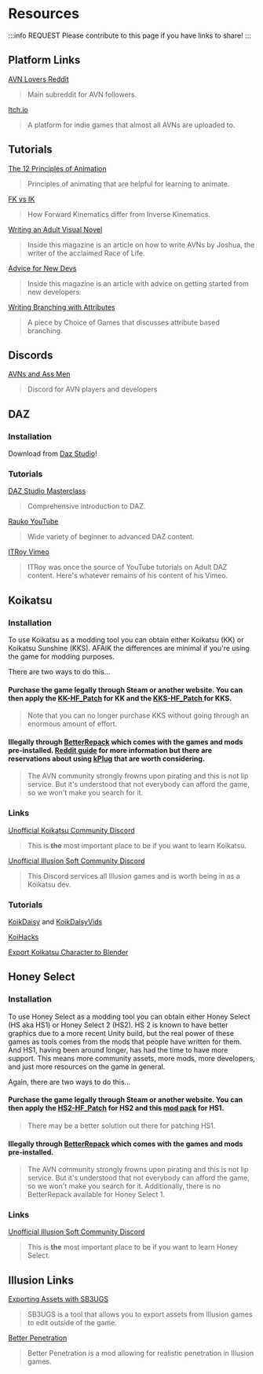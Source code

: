 # Resources

:::info REQUEST
Please contribute to this page if you have links to share!
:::

## Platform Links

[AVN Lovers Reddit](https://www.reddit.com/r/AVN_Lovers/)

> Main subreddit for AVN followers.

[Itch.io](https://itch.io/)

> A platform for indie games that almost all AVNs are uploaded to.

## Tutorials

[The 12 Principles of Animation](https://www.youtube.com/watch?v=uDqjIdI4bF4)

> Principles of animating that are helpful for learning to animate.

[FK vs IK](https://www.youtube.com/watch?v=c1iv0dbtMJ4)

> How Forward Kinematics differ from Inverse Kinematics.

[Writing an Adult Visual Novel](https://firebasestorage.googleapis.com/v0/b/avn-web.appspot.com/o/magazines%2F2-1.pdf?alt=media&token=95a694fc-a83c-478c-9b7f-5b419fd0c10e)

> Inside this magazine is an article on how to write AVNs by Joshua, the writer of the acclaimed Race of Life.

[Advice for New Devs](https://firebasestorage.googleapis.com/v0/b/avn-web.appspot.com/o/magazines%2F2-8.pdf?alt=media&token=4d6b2bb8-2ba2-4f83-b948-f4c6b6fb7874)

> Inside this magazine is an article with advice on getting started from new developers.

[Writing Branching with Attributes](https://www.choiceofgames.com/2011/07/by-the-numbers-how-to-write-a-long-interactive-novel-that-doesnt-suck/)

> A piece by Choice of Games that discusses attribute based branching.

## Discords

[AVNs and Ass Men](https://discord.gg/kz4wKwBFZh)

> Discord for AVN players and developers

## DAZ

### Installation

Download from [Daz Studio](https://www.daz3d.com/technology/)!

### Tutorials

[DAZ Studio Masterclass](https://www.youtube.com/watch?v=2LdP45nj0bU&list=PLF3LSR7D48McoluBcyLSU3RP0_1eNqUUU)

> Comprehensive introduction to DAZ.

[Rauko YouTube](https://www.youtube.com/@RaukoDaz3D/playlists)

> Wide variety of beginner to advanced DAZ content.

[ITRoy Vimeo](https://vimeo.com/itroy)

> ITRoy was once the source of YouTube tutorials on Adult DAZ content. Here's whatever remains of his content of his Vimeo.

## Koikatsu

### Installation

To use Koikatsu as a modding tool you can obtain either Koikatsu (KK) or Koikatsu Sunshine (KKS). AFAIK the differences are minimal if you're using the game for modding purposes.

There are two ways to do this...

#### Purchase the game legally through Steam or another website. You can then apply the [KK-HF_Patch](https://github.com/ManlyMarco/KK-HF_Patch/releases) for KK and the [KKS-HF_Patch ](https://github.com/ManlyMarco/KKS-HF_Patch)for KKS.

> Note that you can no longer purchase KKS without going through an enormous amount of effort.

#### Illegally through [BetterRepack](https://dl.betterrepack.com/public/) which comes with the games and mods pre-installed. [Reddit guide](https://www.reddit.com/r/KoikatsuParty/comments/nmzt57/a_guide_on_how_to_get_betterrepack_hf_patch_and/) for more information but there are reservations about using [kPlug](https://discord.com/channels/447114928785063977/447120583189331968/735439118728822784) that are worth considering.

> The AVN community strongly frowns upon pirating and this is not lip service. But it's understood that not everybody can afford the game, so we won't make you search for it.

### Links

[Unofficial Koikatsu Community Discord](https://discord.gg/koikatsu)

> This is **the** most important place to be if you want to learn Koikatsu.

[Unofficial Illusion Soft Community Discord](https://discord.gg/illusionsoft)

> This Discord services all Illusion games and is worth being in as a Koikatsu dev.

### Tutorials

[KoikDaisy](https://www.youtube.com/@KoikDaisy/videos) and [KoikDaisyVids](https://www.youtube.com/@koikdaisyvids5855)

[KoiHacks](https://www.youtube.com/@koihacks2k)

[Export Koikatsu Character to Blender](https://github.com/FlailingFog/KK-Blender-Porter-Pack/)

## Honey Select

### Installation

To use Honey Select as a modding tool you can obtain either Honey Select (HS aka HS1) or Honey Select 2 (HS2). HS 2 is known to have better graphics due to a more recent Unity build, but the real power of these games as tools comes from the mods that people have written for them. And HS1, having been around longer, has had the time to have more support. This means more community assets, more mods, more developers, and just more resources on the game in general.

Again, there are two ways to do this...

#### Purchase the game legally through Steam or another website. You can then apply the [HS2-HF_Patch](https://github.com/ManlyMarco/HS2-HF_Patch) for HS2 and this [mod pack](https://dl.betterrepack.com/public/) for HS1.

> There may be a better solution out there for patching HS1.

#### Illegally through [BetterRepack](https://dl.betterrepack.com/public/) which comes with the games and mods pre-installed.

> The AVN community strongly frowns upon pirating and this is not lip service. But it's understood that not everybody can afford the game, so we won't make you search for it. Additionally, there is no BetterRepack available for Honey Select 1.

### Links

[Unofficial Illusion Soft Community Discord](https://discord.gg/illusionsoft)

> This is **the** most important place to be if you want to learn Honey Select.

## Illusion Links

[Exporting Assets with SB3UGS](https://gitea.com/enimaroah/Sb3UGS/releases)

> SB3UGS is a tool that allows you to export assets from Illusion games to edit outside of the game.

[Better Penetration](https://github.com/Animal42069/BetterPenetration)

> Better Penetration is a mod allowing for realistic penetration in Illusion games.
